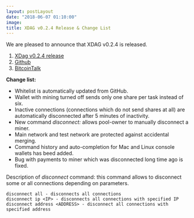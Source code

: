 ```yaml
---
layout: postLayout
date: "2018-06-07 01:10:00"
image: 
title: XDAG v0.2.4 Release & Change List
---
```


We are pleased to announce that XDAG v0.2.4 is released.

1. [XDag v0.2.4 release](https://github.com/XDagger/xdag/releases/tag/0.2.4)
2. [Github](https://github.com/XDagger/xdag)
3. [BitcoinTalk](https://bitcointalk.org/index.php?topic=2552368.msg39533714#msg39533714)

**Change list:**
- Whitelist is automatically updated from GitHub.
- Wallet with mining turned off sends only one share per task instead of six.
- Inactive connections (connections which do not send shares at all) are automatically disconnected after 5 minutes of inactivity.
- New command *disconnect:* allows pool-owner to manually disconnect a miner.
- Main network and test network are protected against accidental merging.
- Command history and auto-completion for Mac and Linux console wallets has beed added.
- Bug with payments to miner which was disconnected long time ago is fixed.

Description of *disconnect* command: this command allows to disconnect some or all connections depending on parameters.
~~~
disconnect all - disconnects all connections
disconnect ip <IP> - disconnects all connections with specified IP
disconnect address <ADDRESS> - disconnect all connections with specified address
~~~